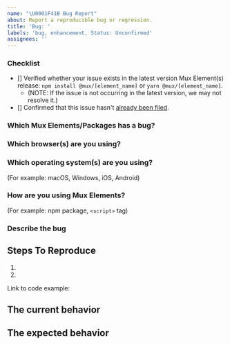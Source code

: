 ```yaml
---
name: "\U0001F41B Bug Report"
about: Report a reproducible bug or regression.
title: 'Bug: '
labels: 'bug, enhancement, Status: Unconfirmed'
assignees: ''
---
```


<!--
  Thanks for taking the time to file a bug report! Please fill this template out as completely as possible.
-->

### Checklist

- [] Verified whether your issue exists in the latest version Mux Element(s) release: `npm install @mux/[element_name]` or `yarn @mux/[element_name]`.
  - (NOTE: If the issue is not occurring in the latest version, we may not resolve it.)
- [] Confirmed that this issue hasn't [already been filed](https://github.com/muxinc/elements/issues?q=is%3Aopen+is%3Aissue+label%3Abug).

### Which Mux Elements/Packages has a bug?

<!--
  Uncomment all that apply. Also, make sure you add the appropriate Label after creating the issue!

- mux-video
- mux-video-react
- mux-audio
- mux-audio-react
- mux-player
- mux-player-react
- mux-uploader
- mux-uploader-react
- playback-core
- common
-->

### Which browser(s) are you using?

<!--
  Uncomment all that apply
  (NOTE: Currently, Mux Elements are only officially supported in new versions of the browsers listed above)

- Chrome
- Safari
- Firefox
- Edge ("Edgeium")
- Chrome Android
- Safari on iOS
- Other (list browser name(s), e.g. "Samsung Internet", "Opera"):
-->

### Which operating system(s) are you using?

(For example: macOS, Windows, iOS, Android)

### How are you using Mux Elements?

(For example: npm package, `<script>` tag)

### Describe the bug

<!--
  Please provide a clear and concise description of what the bug is. Include
  screenshots if needed. Please test using the latest version of the relevant
  Mux Elements packages to make sure your issue has not already been fixed.
-->

## Steps To Reproduce

1.
2.

<!--
  Your bug will get fixed much faster if we can run your code and it's clear how to reproduce the issue. Issues without reproduction steps or
  code examples may be immediately closed as not actionable.
-->

Link to code example:

<!--
  Please provide a CodeSandbox (https://codesandbox.io/s/new), a link to a
  repository on GitHub, or provide a minimal code example that reproduces the
  problem. You may provide a screenshot of the application if you think it is
  relevant to your bug report. Here are some tips for providing a minimal
  example: https://stackoverflow.com/help/mcve.
-->

## The current behavior

## The expected behavior
